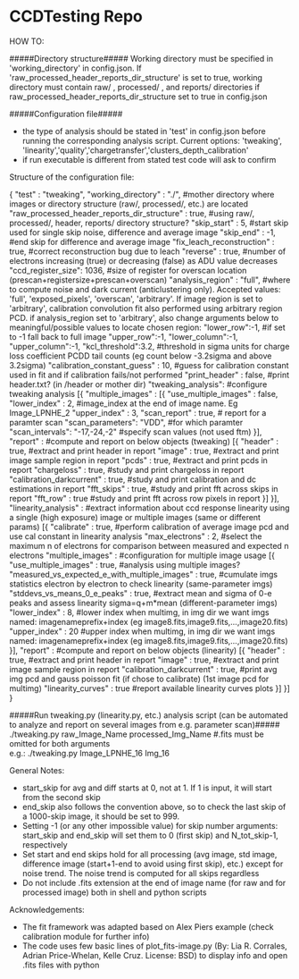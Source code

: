 # CCDTesting Repo

HOW TO:

#####Directory structure#####
Working directory must be specified in 'working_directory' in config.json. If 'raw_processed_header_reports_dir_structure' is set to true, working directory must contain raw/ , processed/ , and reports/ directories if raw_processed_header_reports_dir_structure set to true in config.json

#####Configuration file#####
- the type of analysis should be stated in 'test' in config.json before running the corresponding analysis script. Current options: 'tweaking', 'linearity','quality','chargetransfer','clusters_depth_calibration'
- if run executable is different from stated test code will ask to confirm


Structure of the configuration file:

{
    "test" : "tweaking",
    "working_directory" : "./", #mother directory where images or directory structure (raw/, processed/, etc.) are located
    "raw_processed_header_reports_dir_structure" : true, #using raw/, processed/, header, reports/ directory structure?
    "skip_start" : 5, #start skip used for single skip noise, difference and average image
    "skip_end" : -1, #end skip for difference and average image
    "fix_leach_reconstruction" : true, #correct reconstruction bug due to leach
    "reverse" : true, #number of electrons increasing (true) or decreasing (false) as ADU value decreases
    "ccd_register_size": 1036,  #size of register for overscan location (prescan+registersize+prescan+overscan)
    "analysis_region" : "full", #where to compute noise and dark current (anticlustering only). Accepted values: 'full', 'exposed_pixels', 'overscan', 'arbitrary'. If image region is set to 'arbitrary', calibration convolution fit also performed using arbitrary region PCD.
    if analysis_region set to 'arbitrary', also change arguments below to meaningful/possible values to locate chosen region:
    "lower_row":-1, #if set to -1 fall back to full image
    "upper_row":-1,
    "lower_column":-1,
    "upper_column":-1,
    "kcl_threshold":3.2, #threshold in sigma units for charge loss coefficient PCDD tail counts (eg count below -3.2sigma and above 3.2sigma)
    "calibration_constant_guess" : 10, #guess for calibration constant used in fit and if calibration fails/not performed
    "print_header" : false, #print header.txt? (in /header or mother dir) 
    "tweaking_analysis":  #configure tweaking analysis
    [{
        "multiple_images" :
        [{
            "use_multiple_images" : false,
            "lower_index" : 2, #image_index at the end of image name. Eg Image_LPNHE_2
            "upper_index" : 3,
            "scan_report" : true, # report for a paramter scan 
            "scan_parameters": "VDD", #for which paramter
            "scan_intervals": "-17,-24,-2" #specify scan values (not used ftm)
        }],
        "report" : #compute and report on below objects (tweaking)
        [{
            "header" : true, #extract and print header in report
            "image" : true, #extract and print image sample region in report
            "pcds" : true,  #extract and print pcds in report
            "chargeloss" : true, #study and print chargeloss in report
            "calibration_darkcurrent" : true, #study and print calibration and dc estimations in report
            "fft_skips" : true, #study and print fft across skips in report
            "fft_row" : true #study and print fft across row pixels in report
        }]
    }],
    "linearity_analysis" : #extract information about ccd response linearity using a single (high exposure) image or multiple images (same or different params)
    [{
        "calibrate" : true, #perform calibration of average image pcd and use cal constant in linearity analysis 
        "max_electrons" : 2, #select the maximum n of electrons for comparison between measured and expected n electrons
        "multiple_images" : #configuration for multiple image usage
        [{
            "use_multiple_images" : true, #analysis using multiple images?
            "measured_vs_expected_e_with_multiple_images" : true, #cumulate imgs statistics electron by electron to check linearity (same-parameter imgs)
            "stddevs_vs_means_0_e_peaks" : true, #extract mean and sigma of 0-e peaks and assess linearity sigma=q+m*mean (different-parameter imgs)
            "lower_index" : 8, #lower index when multimg, in img dir we want imgs named: imagenameprefix+index (eg image8.fits,image9.fits,...,image20.fits)
            "upper_index" : 20 #upper index when multimg, in img dir we want imgs named: imagenameprefix+index (eg image8.fits,image9.fits,...,image20.fits)
        }],
        "report" : #compute and report on below objects (linearity)
        [{
            "header" : true, #extract and print header in report
            "image" : true, #extract and print image sample region in report
            "calibration_darkcurrent" : true, #print avg img pcd and gauss poisson fit (if chose to calibrate) (1st image pcd for multimg)
            "linearity_curves" : true #report available linearity curves plots
        }]
    }]
}

#####Run tweaking.py (linearity.py, etc.) analysis script (can be automated to analyze and report on several images from e.g. parameter scan)#####
./tweaking.py       raw_Image_Name        processed_Img_Name   #.fits must be omitted for both arguments    
e.g.: ./tweaking.py Image_LPNHE_16 Img_16

General Notes:
- start_skip for avg and diff starts at 0, not at 1. If 1 is input, it will start from the second skip
- end_skip also follows the convention above, so to check the last skip of a 1000-skip image, it should be set to 999. 
- Setting -1 (or any other impossible value) for skip number arguments: start_skip and end_skip will set them to 0 (first skip) and N_tot_skip-1, respectively
- Set start and end skips hold for all processing (avg image, std image, difference image (start+1-end to avoid using first skip), etc.) except for noise trend. The noise trend is computed for all skips regardless
- Do not include .fits extension at the end of image name (for raw and for processed image) both in shell and python scripts

Acknowledgements:
- The fit framework was adapted based on Alex Piers example (check calibration module for further info)
- The code uses few basic lines of plot_fits-image.py (By: Lia R. Corrales, Adrian Price-Whelan, Kelle Cruz. License: BSD) to display info and open .fits files with python
